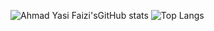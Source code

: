 ![Ahmad Yasi Faizi'sGitHub stats](https://github-readme-stats.vercel.app/api?username=AhmadYasi&show_icons=true&theme=radical&hide=issues,hide_rank=true)
![Top Langs](https://github-readme-stats.vercel.app/api/top-langs/?username=sawzwe&layout=compact&theme=radical)
